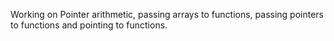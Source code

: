 Working on Pointer arithmetic, passing arrays to functions, passing pointers to functions and pointing to functions.
